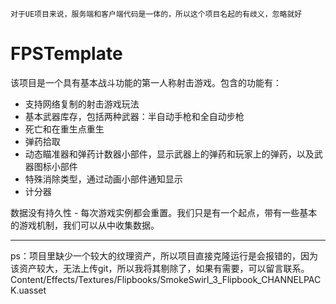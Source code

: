 `对于UE项目来说，服务端和客户端代码是一体的，所以这个项目名起的有歧义，忽略就好`

# FPSTemplate

该项目是一个具有基本战斗功能的第一人称射击游戏。包含的功能有：

- 支持网络复制的射击游戏玩法
- 基本武器库存，包括两种武器：半自动手枪和全自动步枪
- 死亡和在重生点重生
-  弹药拾取
- 动态瞄准器和弹药计数器小部件，显示武器上的弹药和玩家上的弹药，以及武器图标小部件
- 特殊消除类型，通过动画小部件通知显示
-  计分器

数据没有持久性 - 每次游戏实例都会重置。我们只是有一个起点，带有一些基本的游戏机制，我们可以从中收集数据。

---

ps：项目里缺少一个较大的纹理资产，所以项目直接克隆运行是会报错的，因为该资产较大，无法上传git，所以我将其剔除了，如果有需要，可以留言联系。Content/Effects/Textures/Flipbooks/SmokeSwirl_3_Flipbook_CHANNELPACK.uasset

